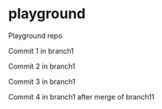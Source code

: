 # playground
Playground repo

Commit 1 in branch1

Commit 2 in branch1

Commit 3 in branch1

Commit 4 in branch1 after merge of branch11

